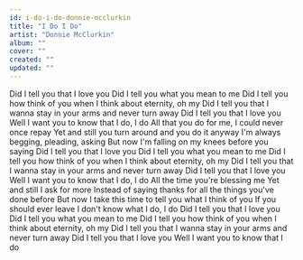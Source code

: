 ```yaml
---
id: i-do-i-do-donnie-mcclurkin
title: "I Do I Do"
artist: "Donnie McClurkin"
album: ""
cover: ""
created: ""
updated: ""
---
```


Did I tell you that I love you
Did I tell you what you mean to me
Did I tell you how think of you when I think about eternity, oh my
Did I tell you that I wanna stay in your arms and never turn away
Did I tell you that I love you
Well I want you to know that I do, I do
All that you do for me, I could never once repay
Yet and still you turn around and you do it anyway
I'm always begging, pleading, asking
But now I'm falling on my knees before you saying
Did I tell you that I love you
Did I tell you what you mean to me
Did I tell you how think of you when I think about eternity, oh my
Did I tell you that I wanna stay in your arms and never turn away
Did I tell you that I love you
Well I want you to know that I do, I do
All the time you're blessing me
Yet and still I ask for more
Instead of saying thanks for all the things you've done before
But now I take this time to tell you what I think of you
If you should ever leave I don't know what I do, I do
Did I tell you that I love you
Did I tell you what you mean to me
Did I tell you how think of you when I think about eternity, oh my
Did I tell you that I wanna stay in your arms and never turn away
Did I tell you that I love you
Well I want you to know that I do